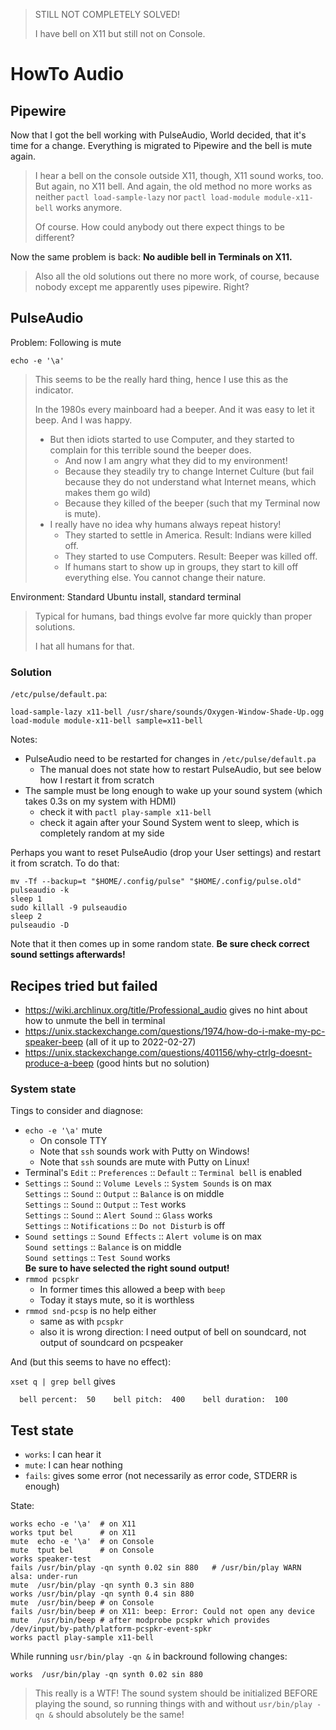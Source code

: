 > STILL NOT COMPLETELY SOLVED!
> 
> I have bell on X11 but still not on Console.


# HowTo Audio

## Pipewire

Now that I got the bell working with PulseAudio, World decided, that it's time for a change.
Everything is migrated to Pipewire and the bell is mute again.

> I hear a bell on the console outside X11, though, X11 sound works, too.
> But again, no X11 bell.  And again, the old method no more works as neither
> `pactl load-sample-lazy` nor `pactl load-module module-x11-bell` works anymore.
>
> Of course.  How could anybody out there expect things to be different?

Now the same problem is back:  **No audible bell in Terminals on X11.**

> Also all the old solutions out there no more work, of course, because nobody except me apparently uses pipewire.
> Right?


## PulseAudio

Problem: Following is mute

    echo -e '\a'

> This seems to be the really hard thing, hence I use this as the indicator.
>
> In the 1980s every mainboard had a beeper.  And it was easy to let it beep.  And I was happy.
>
> - But then idiots started to use Computer, and they started to complain for this terrible sound the beeper does.
>   - And now I am angry what they did to my environment!
>   - Because they steadily try to change Internet Culture (but fail because they do not understand what Internet means, which makes them go wild)
>   - Because they killed of the beeper (such that my Terminal now is mute).
> - I really have no idea why humans always repeat history!
>   - They started to settle in America.  Result:  Indians were killed off.
>   - They started to use Computers.  Result: Beeper was killed off.
>   - If humans start to show up in groups, they start to kill off everything else.  You cannot change their nature.

Environment: Standard Ubuntu install, standard terminal

> Typical for humans, bad things evolve far more quickly than proper solutions.
>
> I hat all humans for that.

### Solution

`/etc/pulse/default.pa`:
```
load-sample-lazy x11-bell /usr/share/sounds/Oxygen-Window-Shade-Up.ogg
load-module module-x11-bell sample=x11-bell
```

Notes:

- PulseAudio need to be restarted for changes in `/etc/pulse/default.pa`
  - The manual does not state how to restart PulseAudio, but see below how I restart it from scratch
- The sample must be long enough to wake up your sound system (which takes 0.3s on my system with HDMI)
  - check it with `pactl play-sample x11-bell`
  - check it again after your Sound System went to sleep, which is completely random at my side

Perhaps you want to reset PulseAudio (drop your User settings) and restart it from scratch.  To do that:

    mv -Tf --backup=t "$HOME/.config/pulse" "$HOME/.config/pulse.old"
    pulseaudio -k
    sleep 1
    sudo killall -9 pulseaudio
    sleep 2
    pulseaudio -D

Note that it then comes up in some random state.  **Be sure check correct sound settings afterwards!**


## Recipes **tried but failed**

- <https://wiki.archlinux.org/title/Professional_audio> gives no hint about how to unmute the bell in terminal
- <https://unix.stackexchange.com/questions/1974/how-do-i-make-my-pc-speaker-beep> (all of it up to 2022-02-27)
- <https://unix.stackexchange.com/questions/401156/why-ctrlg-doesnt-produce-a-beep> (good hints but no solution)


### System state

Tings to consider and diagnose:

- `echo -e '\a'` mute
  - On console TTY
  - Note that `ssh` sounds work with Putty on Windows!
  - Note that `ssh` sounds are mute with Putty on Linux!
- Terminal's `Edit` :: `Preferences` :: `Default` :: `Terminal bell` is enabled
- `Settings` :: `Sound` :: `Volume Levels` :: `System Sounds` is on max  
  `Settings` :: `Sound` :: `Output` :: `Balance` is on middle  
  `Settings` :: `Sound` :: `Output` :: `Test` works  
  `Settings` :: `Sound` :: `Alert Sound` :: `Glass` works  
  `Settings` :: `Notifications` :: `Do not Disturb` is off
- `Sound settings` :: `Sound Effects` :: `Alert volume` is on max  
  `Sound settings` :: `Balance` is on middle  
  `Sound settings` :: `Test Sound` works  
  **Be sure to have selected  the right sound output!**
- `rmmod pcspkr`
  - In former times this allowed a beep with `beep`
  - Today it stays mute, so it is worthless
- `rmmod snd-pcsp` is no help either
  - same as with `pcspkr`
  - also it is wrong direction:  I need output of bell on soundcard, not output of soundcard on pcspeaker

And (but this seems to have no effect):

`xset q | grep bell` gives
```
  bell percent:  50    bell pitch:  400    bell duration:  100
```

## Test state

- `works`: I can hear it
- `mute`: I can hear nothing
- `fails`: gives some error (not necessarily as error code, STDERR is enough)

State:

    works echo -e '\a'  # on X11
    works tput bel      # on X11
    mute  echo -e '\a'  # on Console
    mute  tput bel      # on Console
    works speaker-test
    fails /usr/bin/play -qn synth 0.02 sin 880   # /usr/bin/play WARN alsa: under-run
    mute  /usr/bin/play -qn synth 0.3 sin 880
    works /usr/bin/play -qn synth 0.4 sin 880
    mute  /usr/bin/beep # on Console
    fails /usr/bin/beep # on X11: beep: Error: Could not open any device
    mute  /usr/bin/beep # after modprobe pcspkr which provides /dev/input/by-path/platform-pcspkr-event-spkr
    works pactl play-sample x11-bell

While running `usr/bin/play -qn &` in backround following changes:

    works  /usr/bin/play -qn synth 0.02 sin 880

> This really is a WTF!  The sound system should be initialized BEFORE playing the sound,
> so running things with and without `usr/bin/play -qn &` should absolutely be the same!
